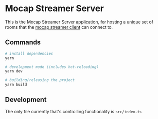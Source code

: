 # Mocap Streamer Server

This is the Mocap Streamer Server application, for hosting a unique set of rooms that the [mocap streamer client](https://github.com/ohuu/mocap-streamer-client) can connect to.

## Commands

```sh
# install dependencies
yarn

# development mode (includes hot-reloading)
yarn dev

# building/releasing the project
yarn build
```

## Development

The only file currently that's controlling functionality is `src/index.ts`
